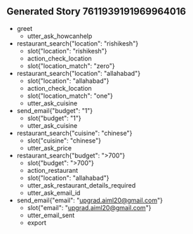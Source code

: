 ## Generated Story 7611939191969964016
* greet
    - utter_ask_howcanhelp
* restaurant_search{"location": "rishikesh"}
    - slot{"location": "rishikesh"}
    - action_check_location
    - slot{"location_match": "zero"}
* restaurant_search{"location": "allahabad"}
    - slot{"location": "allahabad"}
    - action_check_location
    - slot{"location_match": "one"}
    - utter_ask_cuisine
* send_email{"budget": "1"}
    - slot{"budget": "1"}
    - utter_ask_cuisine
* restaurant_search{"cuisine": "chinese"}
    - slot{"cuisine": "chinese"}
    - utter_ask_price
* restaurant_search{"budget": ">700"}
    - slot{"budget": ">700"}
    - action_restaurant
    - slot{"location": "allahabad"}
    - utter_ask_restaurant_details_required
    - utter_ask_email_id
* send_email{"email": "upgrad.aiml20@gmail.com"}
    - slot{"email": "upgrad.aiml20@gmail.com"}
    - utter_email_sent
    - export

